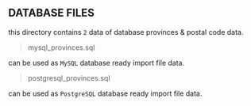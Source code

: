 ## DATABASE FILES

this directory contains `2` data of database provinces & postal code data.

> mysql_provinces.sql

can be used as `MySQL` database ready import file data.

> postgresql_provinces.sql

can be used as `PostgreSQL` database ready import file data.
